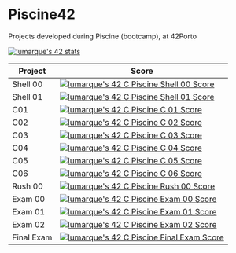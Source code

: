 # Piscine42
Projects developed during Piscine (bootcamp), at 42Porto

[![lumarque's 42 stats](https://badge42.vercel.app/api/v2/cljx46u80004108jrsi2ufl0o/stats?cursusId=9&coalitionId=piscine)](https://github.com/JaeSeoKim/badge42)


| Project   | Score  |
|-----------|--------|
| Shell 00 | [![lumarque's 42 C Piscine Shell 00 Score](https://badge42.vercel.app/api/v2/cljx46u80004108jrsi2ufl0o/project/2955591)](https://github.com/JaeSeoKim/badge42)|
| Shell 01 | [![lumarque's 42 C Piscine Shell 01 Score](https://badge42.vercel.app/api/v2/cljx46u80004108jrsi2ufl0o/project/2957840)](https://github.com/JaeSeoKim/badge42)|
| C01      | [![lumarque's 42 C Piscine C 01 Score](https://badge42.vercel.app/api/v2/cljx46u80004108jrsi2ufl0o/project/2973313)](https://github.com/JaeSeoKim/badge42)|
| C02      | [![lumarque's 42 C Piscine C 02 Score](https://badge42.vercel.app/api/v2/cljx46u80004108jrsi2ufl0o/project/2973314)](https://github.com/JaeSeoKim/badge42)|
| C03      | [![lumarque's 42 C Piscine C 03 Score](https://badge42.vercel.app/api/v2/cljx46u80004108jrsi2ufl0o/project/2978829)](https://github.com/JaeSeoKim/badge42)|
| C04      | [![lumarque's 42 C Piscine C 04 Score](https://badge42.vercel.app/api/v2/cljx46u80004108jrsi2ufl0o/project/2983835)](https://github.com/JaeSeoKim/badge42)|
| C05      | [![lumarque's 42 C Piscine C 05 Score](https://badge42.vercel.app/api/v2/cljx46u80004108jrsi2ufl0o/project/2992068)](https://github.com/JaeSeoKim/badge42)|
| C06      | [![lumarque's 42 C Piscine C 06 Score](https://badge42.vercel.app/api/v2/cljx46u80004108jrsi2ufl0o/project/2992069)](https://github.com/JaeSeoKim/badge42)|
| Rush 00  | [![lumarque's 42 C Piscine Rush 00 Score](https://badge42.vercel.app/api/v2/cljx46u80004108jrsi2ufl0o/project/2964088)](https://github.com/JaeSeoKim/badge42)|
| Exam 00  | [![lumarque's 42 C Piscine Exam 00 Score](https://badge42.vercel.app/api/v2/cljx46u80004108jrsi2ufl0o/project/2959485)](https://github.com/JaeSeoKim/badge42)|
| Exam 01  | [![lumarque's 42 C Piscine Exam 01 Score](https://badge42.vercel.app/api/v2/cljx46u80004108jrsi2ufl0o/project/2972241)](https://github.com/JaeSeoKim/badge42)|
| Exam 02  | [![lumarque's 42 C Piscine Exam 02 Score](https://badge42.vercel.app/api/v2/cljx46u80004108jrsi2ufl0o/project/2986699)](https://github.com/JaeSeoKim/badge42)|
| Final Exam |[![lumarque's 42 C Piscine Final Exam Score](https://badge42.vercel.app/api/v2/cljx46u80004108jrsi2ufl0o/project/2999023)](https://github.com/JaeSeoKim/badge42)|
